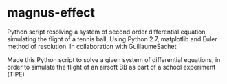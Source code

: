 # magnus-effect
Python script resolving a system of second order differential equation, simulating the flight of a tennis ball, Using Python 2.7, matplotlib and Euler method of resolution. In collaboration with GuillaumeSachet

Made this Python script to solve a given system of differential equations, in order to simulate the flight of an airsoft BB as part of a school experiment (TIPE)
